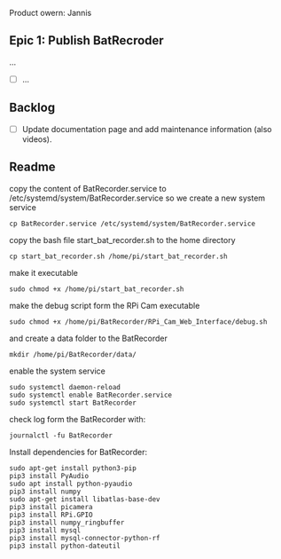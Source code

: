 Product owern: Jannis

## Epic 1: Publish BatRecroder
...
- [ ] ...

## Backlog
- [ ] Update documentation page and add maintenance information (also videos).

## Readme

copy the content of BatRecorder.service to /etc/systemd/system/BatRecorder.service so we create a new system service 
```
cp BatRecorder.service /etc/systemd/system/BatRecorder.service
```

copy the bash file start_bat_recorder.sh to the home directory 
```
cp start_bat_recorder.sh /home/pi/start_bat_recorder.sh
```

make it executable
```
sudo chmod +x /home/pi/start_bat_recorder.sh
```

make the debug script form the RPi Cam executable
```
sudo chmod +x /home/pi/BatRecorder/RPi_Cam_Web_Interface/debug.sh 
```

and create a data folder to the BatRecorder
```
mkdir /home/pi/BatRecorder/data/
```

enable the system service 
```
sudo systemctl daemon-reload
sudo systemctl enable BatRecorder.service
sudo systemctl start BatRecorder
```

check log form the BatRecorder with:
```
journalctl -fu BatRecorder
```

Install dependencies for BatRecorder:
```
sudo apt-get install python3-pip
pip3 install PyAudio
sudo apt install python-pyaudio
pip3 install numpy
sudo apt-get install libatlas-base-dev
pip3 install picamera
pip3 install RPi.GPIO
pip3 install numpy_ringbuffer
pip3 install mysql
pip3 install mysql-connector-python-rf
pip3 install python-dateutil
```
